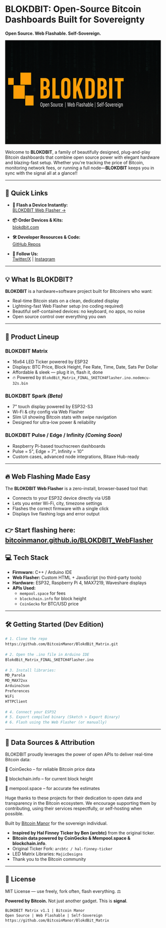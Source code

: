 #  BLOKDBIT: Open-Source Bitcoin Dashboards Built for Sovereignty

**Open Source. Web Flashable. Self-Sovereign.**

![BLOKDBIT Banner](https://github.com/BitcoinManor/BLOKDBIT_Matrix/raw/main/assets/blokdbit_banner.png)


Welcome to **BLOKDBIT**, a family of beautifully designed, plug-and-play Bitcoin dashboards that combine open source power with elegant hardware and blazing-fast setup. Whether you're tracking the price of Bitcoin, monitoring network fees, or running a full node—**BLOKDBIT** keeps you in sync with the signal all at a glance!!

---

## 🚀 Quick Links

- **🔌 Flash a Device Instantly:**  
  [BLOKDBIT Web Flasher →](https://bitcoinmanor.github.io/BLOKDBIT_WebFlasher/)

- **📦 Order Devices & Kits:**  
  [blokdbit.com](https://blokdbit.com)

- **🛠 Developer Resources & Code:**  
  [GitHub Repos](https://github.com/BitcoinManor)

- **🎉 Follow Us:**  
  [Twitter/X](https://x.com/blokdbit) | [Instagram](https://www.instagram.com/blokdbit/)

---

## 💡 What Is BLOKDBIT?

**BLOKDBIT** is a hardware+software project built for Bitcoiners who want:

- Real-time Bitcoin stats on a clean, dedicated display
- Lightning-fast Web Flasher setup (no coding required)
- Beautiful self-contained devices: no keyboard, no apps, no noise
- Open source control over everything you own

---

## 🌟 Product Lineup

### **BLOKDBIT Matrix**
- 16x64 LED Ticker powered by ESP32
- Displays: BTC Price, Block Height, Fee Rate, Time, Date, Sats Per Dollar
- Affordable & sleek — plug it in, flash it, done
- 🔥 Powered by `BlokdBit_Matrix_FINAL_SKETCH4Flasher.ino.nodemcu-32s.bin`

### **BLOKDBIT Spark** *(Beta)*
- 7" touch display powered by ESP32-S3
- Wi-Fi & city config via Web Flasher
- Slim UI showing Bitcoin stats with swipe navigation
- Designed for ultra-low power & reliability

### **BLOKDBIT Pulse / Edge / Infinity** *(Coming Soon)*
- Raspberry Pi-based touchscreen dashboards
- Pulse = 5", Edge = 7", Infinity = 10"
- Custom cases, advanced node integrations, Bitaxe Hub-ready

---

## 🔥 Web Flashing Made Easy

The **BLOKDBIT Web Flasher** is a zero-install, browser-based tool that:

- Connects to your ESP32 device directly via USB
- Lets you enter Wi-Fi, city, timezone settings
- Flashes the correct firmware with a single click
- Displays live flashing logs and error output

👉 **Start flashing here:** [bitcoinmanor.github.io/BLOKDBIT_WebFlasher](https://bitcoinmanor.github.io/BLOKDBIT_WebFlasher/)
---

## 💻 Tech Stack

- **Firmware:** C++ / Arduino IDE
- **Web Flasher:** Custom HTML + JavaScript (no third-party tools)
- **Hardware:** ESP32, Raspberry Pi 4, MAX7219, Waveshare displays
- **APIs Used:**
  - `mempool.space` for fees
  - `blockchain.info` for block height
  - `CoinGecko` for BTC/USD price

---

## 🛠 Getting Started (Dev Edition)

```bash
# 1. Clone the repo
https://github.com/BitcoinManor/BlokdBit_Matrix.git

# 2. Open the .ino file in Arduino IDE
BlokdBit_Matrix_FINAL_SKETCH4Flasher.ino

# 3. Install libraries:
MD_Parola
MD_MAX72xx
ArduinoJson
Preferences
WiFi
HTTPClient

# 4. Connect your ESP32
# 5. Export compiled binary (Sketch > Export Binary)
# 6. Flash using the Web Flasher (or manually)
```

---

## 🙏 Data Sources & Attribution
BLOKDBIT proudly leverages the power of open APIs to deliver real-time Bitcoin data:

💱 CoinGecko – for reliable Bitcoin price data

🧱 blockchain.info – for current block height

🚦 mempool.space – for accurate fee estimates

Huge thanks to these projects for their dedication to open data and transparency in the Bitcoin ecosystem.
We encourage supporting them by contributing, using their services respectfully, or self-hosting when possible.

Built by [Bitcoin Manor](https://bitcoinmanor.com) for the sovereign individual.

- **Inspired by Hal Finney Ticker by Ben (arcbtc)** from the original ticker.
- **Bitcoin data powered by CoinGecko & Mempool.space & blockchain.info**.
- Original Ticker Fork: `arcbtc / hal-finney-ticker`
- LED Matrix Libraries: `MajicDesigns`
- Thank you to the Bitcoin community

---

## 📜 License

MIT License — use freely, fork often, flash everything.
⚖️ 

**Powered by Bitcoin.** Not just another gadget. This is **signal**.

```
BLOKDBIT Matrix v1.1 | Bitcoin Manor
Open Source | Web Flashable | Self-Sovereign
https://github.com/BitcoinManor/BlokdBit_Matrix
```

